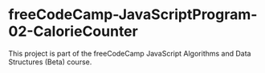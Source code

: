 # freeCodeCamp-JavaScriptProgram-02-CalorieCounter
 This project is part of the freeCodeCamp JavaScript Algorithms and Data Structures (Beta) course. 
